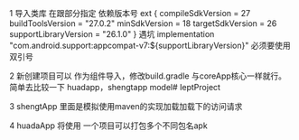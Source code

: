 
1 导入类库 
  在跟部分指定 依赖版本号 
  ext {
      compileSdkVersion = 27
      buildToolsVersion = "27.0.2"
      minSdkVersion = 18
      targetSdkVersion = 26
      supportLibraryVersion = "26.1.0"
  }
  遇坑 implementation "com.android.support:appcompat-v7:${supportLibraryVersion}"
  必须要使用 双引号
    
2  新创建项目可以 作为组件导入，修改build.gradle 与coreApp核心一样就行。 
   简单去比较一下 huadapp，shengtapp  model# IeptProject
   
3  shengtApp 里面是模拟使用maven的实现加载加载下的访问请求   

4  huadaApp 将使用 一个项目可以打包多个不同包名apk


